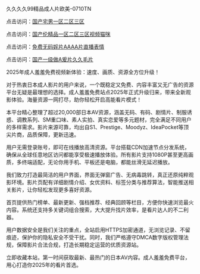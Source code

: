 久久久久99精品成人片欧美-0710TN 

点击访问：<a href="https://heiliaowt0d7p.pages.dev">国产宅男一区二区三区</a>

点击访问：<a href="https://heiliaoga6s9v.pages.dev">国产伦精品一区二区三区视频猫咪</a>

点击访问：<a href="https://heiliaoll4qsx.pages.dev">免费无码婬片AAAA片直播表情</a>

点击访问：<a href="https://heiliao2dmwwy.pages.dev">国产一级做A爰片久久毛片</a>   

2025年成人羞羞免费视频新体验：速度、画质、资源全方位升级！

对于热衷日本成人影片的用户来说，一个既稳定又免费、内容丰富又无广告的资源平台无疑是最理想的选择。成人羞羞免费站点2025年正式升级归来，带来全新观影体验。海量资源一网打尽，助你轻松开启高能看片模式！

本平台精心整理了超过20,000部日本AV资源，涵盖无码、有码、剧情片、制服诱惑、调教系列、SM重口味、素人实拍、真实恋爱等多元题材，完全满足不同用户的多样需求。影片来源可靠，均出自S1、Prestige、Moodyz、IdeaPocket等顶尖片商，品质保障，更新迅速。

用户无需登录账号，即可在线播放高清资源。平台搭载CDN加速节点分发系统，确保从全球任意地区访问都能享受极速播放体验。所有影片支持1080P甚至更高画质，多终端适配，无论你用手机、平板还是电脑，都能丝滑无延迟播放。

我们致力打造最简洁的用户界面，界面无弹窗广告、无病毒跳转，真正还原纯粹观影环境。影片页配有详细剧情介绍、女优资料、标签分类与推荐算法，智能推送相关影片，让你轻松发现更多喜好资源。

首页提供热门榜单、最新更新、强档推荐、经典回顾等栏目，方便你快速浏览最火内容。系统还支持多关键词组合搜索，大大提升找片效率，是看片达人的不二利器。

用户数据安全是我们关注的重点，全站启用HTTPS加密通道，无浏览记录、不留痕迹，保护你的隐私安全不受干扰。同时，我们严格遵守DMCA数字版权管理法规，保障影片合法合规，打造长期稳定运营的优质资源站。

立即收藏本站，第一时间获取最新、最热门的日本AV内容。成人羞羞免费平台，用心打造你2025年的看片首选。

<span style="display:none;">[Canonical link]  ( https://github.com/tnn1205/riben1222222 ）</span> 
